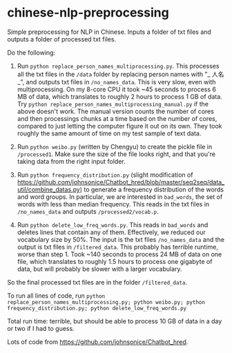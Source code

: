 # chinese-nlp-preprocessing

Simple preprocessing for NLP in Chinese. Inputs a folder of txt files and outputs a folder of processed txt files.

Do the following:

1. Run `python replace_person_names_multiprocessing.py`. This processes all the txt files in the `/data` folder by replacing person names with "_ 人名 _", and outputs txt files in `/no_names_data`. This is very slow, even with multiprocessing. On my 8-core CPU it took ~45 seconds to process 6 MB of data, which translates to roughly 2 hours to process 1 GB of data. Try `python replace_person_names_multiprocessing_manual.py` if the above doesn't work. The manual version counts the number of cores and then processings chunks at a time based on the number of cores, compared to just letting the computer figure it out on its own. They took roughly the same amount of time on my test sample of text data.

2. Run `python weibo.py` (written by Chengyu) to create the pickle file in `/processed1`. Make sure the size of the file looks right, and that you're taking data from the right input folder.

3. Run `python frequency_distribution.py` (slight modification of https://github.com/johnsonice/Chatbot_hred/blob/master/seq2seq/data_util/combine_datas.py) to generate a frequency distribution of the words and word groups. In particular, we are interested in `bad_words`, the set of words with less than median frequency. This reads in the txt files in `/no_names_data` and outputs `/processed2/vocab.p`.

4. Run `python delete_low_freq_words.py`. This reads in `bad_words` and deletes lines that contain any of them. Effectively, we reduced our vocabulary size by 50%. The input is the txt files `/no_names_data` and the output is txt files in `/filtered_data`. This probably has terrible runtime, worse than step 1. Took ~140 seconds to process 24 MB of data on one file, which translates to roughly 1.5 hours to process one gigabyte of data, but will probably be slower with a larger vocabulary.

So the final processed txt files are in the folder `/filtered_data`.

To run all lines of code, run `python replace_person_names_multiprocessing.py; python weibo.py; python frequency_distribution.py; python delete_low_freq_words.py`

Total run time: terrible, but should be able to process 10 GB of data in a day or two if I had to guess.

Lots of code from https://github.com/johnsonice/Chatbot_hred.
